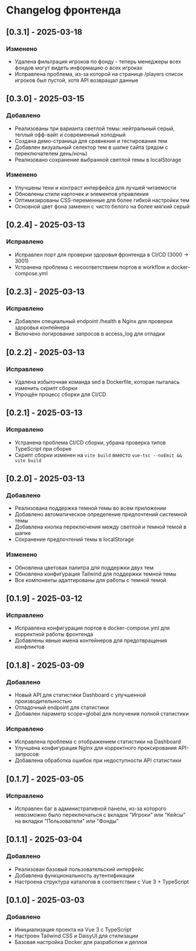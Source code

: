 # Changelog фронтенда

## [0.3.1] - 2025-03-18
### Изменено
- Удалена фильтрация игроков по фонду - теперь менеджеры всех фондов могут видеть информацию о всех игроках
- Исправлена проблема, из-за которой на странице /players список игроков был пустой, хотя API возвращал данные

## [0.3.0] - 2025-03-15
### Добавлено
- Реализованы три варианта светлой темы: нейтральный серый, теплый офф-вайт и современный холодный
- Создана демо-страница для сравнения и тестирования тем
- Добавлен визуальный селектор тем в шапке сайта (рядом с переключателем день/ночь)
- Реализовано сохранение выбранной светлой темы в localStorage

### Изменено
- Улучшены тени и контраст интерфейса для лучшей читаемости
- Обновлены стили карточек и элементов управления
- Оптимизированы CSS-переменные для более гибкой настройки тем
- Основной цвет фона заменен с чисто белого на более мягкий серый

## [0.2.4] - 2025-03-13
### Исправлено
- Исправлен порт для проверки здоровья фронтенда в CI/CD (3000 → 3001)
- Устранена проблема с несоответствием портов в workflow и docker-compose.yml

## [0.2.3] - 2025-03-13
### Исправлено
- Добавлен специальный endpoint /health в Nginx для проверки здоровья контейнера
- Включено логирование запросов в access_log для отладки

## [0.2.2] - 2025-03-13
### Исправлено
- Удалена избыточная команда sed в Dockerfile, которая пыталась изменить скрипт сборки
- Упрощён процесс сборки для CI/CD

## [0.2.1] - 2025-03-13
### Исправлено
- Устранена проблема CI/CD сборки, убрана проверка типов TypeScript при сборке
- Скрипт сборки изменен на `vite build` вместо `vue-tsc --noEmit && vite build`

## [0.2.0] - 2025-03-13
### Добавлено
- Реализована поддержка темной темы во всем приложении
- Добавлено автоматическое определение предпочтений системной темы
- Добавлена кнопка переключения между светлой и темной темой в шапке
- Сохранение предпочтений темы в localStorage

### Изменено
- Обновлена цветовая палитра для поддержки двух тем
- Обновлена конфигурация Tailwind для поддержки темной темы
- Все компоненты адаптированы для работы с темной темой

## [0.1.9] - 2025-03-12
### Исправлено
- Исправлена конфигурация портов в docker-compose.yml для корректной работы фронтенда
- Добавлены явные имена контейнеров для предотвращения конфликтов

## [0.1.8] - 2025-03-09
### Добавлено
- Новый API для статистики Dashboard с улучшенной производительностью
- Отладочный endpoint для статистики
- Добавлен параметр scope=global для получения полной статистики

### Исправлено
- Исправлена проблема с отображением статистики на Dashboard
- Улучшена конфигурация Nginx для корректного проксирования API-запросов
- Добавлена обработка ошибок при недоступности API статистики

## [0.1.7] - 2025-03-05
### Исправлено
- Исправлен баг в административной панели, из-за которого невозможно было переключаться с вкладок "Игроки" или "Кейсы" на вкладки "Пользователи" или "Фонды"

## [0.1.1] - 2025-03-04
### Добавлено
- Реализован базовый пользовательский интерфейс
- Добавлена функциональность аутентификации
- Настроена структура каталогов в соответствии с Vue 3 + TypeScript

## [0.1.0] - 2025-03-03
### Добавлено
- Инициализация проекта на Vue 3 с TypeScript
- Настроен Tailwind CSS и DaisyUI для стилизации
- Базовая настройка Docker для разработки и деплоя 